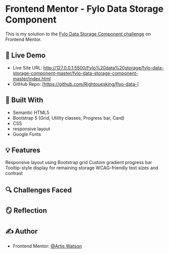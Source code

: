 # Frontend Mentor - Fylo Data Storage Component

This is my solution to the [Fylo Data Storage Component challenge](https://www.frontendmentor.io/challenges/fylo-data-storage-component-1dZPRbV5n) on Frontend Mentor.

## 🚀 Live Demo

- Live Site URL: http://127.0.0.1:5500/Fylo%20data%20storage/fylo-data-storage-component-master/fylo-data-storage-component-master/index.html
- GitHub Repo: [https://github.com/Rightouesking/flyo-data-]

## 🔧 Built With

- Semantic HTML5
- Bootstrap 5 (Grid, Utility classes, Progress bar, Card)
- CSS
- responsive layout
- Google Fonts 

## 💡 Features

Responsive layout using Bootstrap grid
Custom gradient progress bar
Tooltip-style display for remaining storage
WCAG-friendly text sizes and contrast

## 🔍 Challenges Faced


## 🪞 Reflection



## ✍️ Author

- Frontend Mentor: [@Artis Watson](http://127.0.0.1:5500/Fylo%20data%20storage/fylo-data-storage-component-master/fylo-data-storage-component-master/index.html)